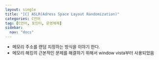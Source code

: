 ```yaml
---
layout: single
title: "[C] ASLR(Adress Space Layout Randomization)"
categories: C언어
tag: [C언어, 포인터, 운영체제]
sidebar:
  nav: "docs"
---
```


- 메모리 주소를 랜덤 지정하는 방식을 이야기 한다.
- 메모리 해킹의 근본적인 문제를 해결하기 위해서 window vista부터 사용되었음


